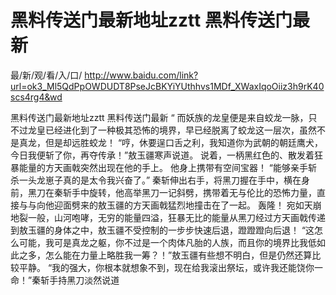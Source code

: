 # 黑料传送门最新地址zztt 黑料传送门最新

最/新/观/看/入/口/ http://www.baidu.com/link?url=ok3_Ml5QdPpOWDUDT8PseJcBKYiYUthhvs1MDf_XWaxIqoOiiz3h9rK40scs4rg4&wd

黑料传送门最新地址zztt 黑料传送门最新
 “
    而妖族的龙皇便是来自蛟龙一脉，只不过龙皇已经进化到了一种极其恐怖的境界，早已经脱离了蛟龙这一层次，虽然不是真龙，但是却远胜蛟龙！
    “哼，休要逞口舌之利，我知道你为武朝的朝廷鹰犬，今日我便斩了你，再夺传承！”敖玉疆寒声说道。
    说着，一柄黑红色的、散发着狂暴能量的方天画戟突然出现在他的手上。
    他身上携带有空间宝器！
    “能够亲手斩杀一头龙崽子真的是太令我兴奋了。”
    秦斩伸出右手，将黑刀握在手中，横在身前，黑刀在秦斩手中旋转，他高举黑刀一记斜劈，携带着无与伦比的恐怖力量，直接与与向他迎面劈来的敖玉疆的方天画戟猛烈地撞击在了一起。
    轰隆！
    宛如天崩地裂一般，山河咆哮，无穷的能量四溢，狂暴无比的能量从黑刀经过方天画戟传递到敖玉疆的身体之中，敖玉疆不受控制的一步步快速后退，蹬蹬蹬向后退！
    “这怎么可能，我可是真龙之躯，你不过是一个肉体凡胎的人族，而且你的境界比我低如此之多，怎么能在力量上略胜我一筹？！”敖玉疆有些想不明白，但是仍然还算比较平静。
    “我的强大，你根本就想象不到，现在给我滚出祭坛，或许我还能饶你一命！”秦斩手持黑刀淡然说道
